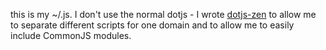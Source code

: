 this is my ~/.js.
I don't use the normal dotjs - I wrote [dotjs-zen] to allow me to separate different scripts for one domain and to allow me to easily include CommonJS modules.

[dotjs-zen]: https://github.com/nathan7/dotjs-zen
